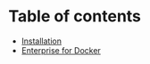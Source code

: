 # Table of contents

* [Installation](README.md)
* [Enterprise for Docker](enterprise-for-docker.md)
